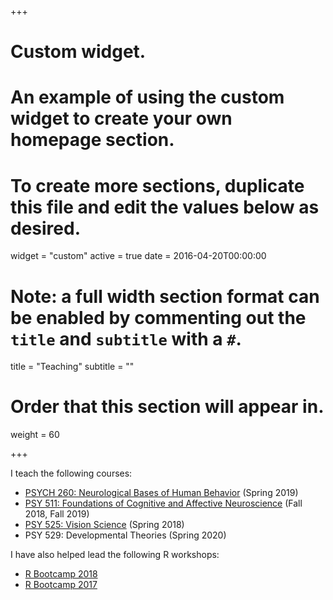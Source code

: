 +++
# Custom widget.
# An example of using the custom widget to create your own homepage section.
# To create more sections, duplicate this file and edit the values below as desired.
widget = "custom"
active = true
date = 2016-04-20T00:00:00

# Note: a full width section format can be enabled by commenting out the `title` and `subtitle` with a `#`.
title = "Teaching"
subtitle = ""

# Order that this section will appear in.
weight = 60

+++

I teach the following courses:

- [PSYCH 260: Neurological Bases of Human Behavior](https://psu-psychology.github.io/psych-260-2019-spring/) (Spring 2019)
- [PSY 511: Foundations of Cognitive and Affective Neuroscience](https://psu-psychology.github.io/psy-511-scan-fdns-2018/) (Fall 2018, Fall 2019)
- [PSY 525: Vision Science](http://psu-psychology.github.io/psy-525-vision-spring-2017/) (Spring 2018)
- PSY 529: Developmental Theories (Spring 2020)

I have also helped lead the following R workshops:

- [R Bootcamp 2018](https://psu-psychology.github.io/r-bootcamp-2018/)
- [R Bootcamp 2017](https://psu-psychology.github.io/r-bootcamp/)
